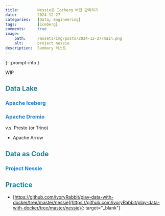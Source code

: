 ```yaml
---
title:        Nessie로 Iceberg 버전 관리하기
date:         2024-12-27
categories:   [Data, Engineering]
tags:         [iceberg]
comments:     true
image:
    path:     /assets/img/posts/2024-12-27/main.png
    alt:      project nessie
description:  Summary 테스트
---
```


<style>
H2 { color: #298294 }
H3 { color: #1e7ed2 }
H4 { color: #C7A579 }
</style>


{: .prompt-info }


WIP

## Data Lake

### Apache Iceberg

### Apache Dremio

v.s. Presto (or Trino)
- Apache Arrow

## Data as Code

### Project Nessie

## Practice

- [https://github.com/ivoryRabbit/play-data-with-docker/tree/master/nessie](https://github.com/ivoryRabbit/play-data-with-docker/tree/master/nessie){: target="_blank"}

